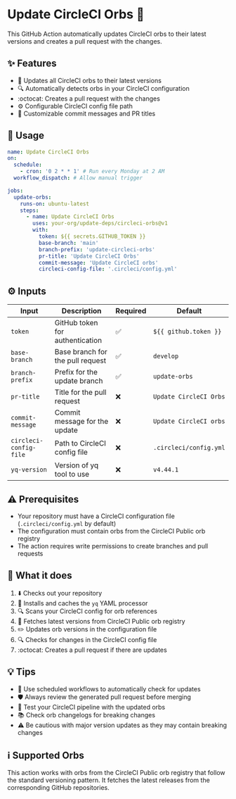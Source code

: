 # Update CircleCI Orbs :arrows_counterclockwise:

This GitHub Action automatically updates CircleCI orbs to their latest versions and creates a pull request with the changes.

## :sparkles: Features

- :arrows_counterclockwise: Updates all CircleCI orbs to their latest versions
- :mag: Automatically detects orbs in your CircleCI configuration
- :octocat: Creates a pull request with the changes
- :gear: Configurable CircleCI config file path
- :memo: Customizable commit messages and PR titles

## :rocket: Usage

```yaml
name: Update CircleCI Orbs
on:
  schedule:
    - cron: '0 2 * * 1' # Run every Monday at 2 AM
  workflow_dispatch: # Allow manual trigger

jobs:
  update-orbs:
    runs-on: ubuntu-latest
    steps:
      - name: Update CircleCI Orbs
        uses: your-org/update-deps/circleci-orbs@v1
        with:
          token: ${{ secrets.GITHUB_TOKEN }}
          base-branch: 'main'
          branch-prefix: 'update-circleci-orbs'
          pr-title: 'Update CircleCI Orbs'
          commit-message: 'Update CircleCI orbs'
          circleci-config-file: '.circleci/config.yml'
```

## :gear: Inputs

| Input | Description | Required | Default |
|-------|-------------|----------|---------|
| `token` | GitHub token for authentication | :white_check_mark: | `${{ github.token }}` |
| `base-branch` | Base branch for the pull request | :white_check_mark: | `develop` |
| `branch-prefix` | Prefix for the update branch | :white_check_mark: | `update-orbs` |
| `pr-title` | Title for the pull request | :x: | `Update CircleCI Orbs` |
| `commit-message` | Commit message for the update | :x: | `Update CircleCI orbs` |
| `circleci-config-file` | Path to CircleCI config file | :x: | `.circleci/config.yml` |
| `yq-version` | Version of yq tool to use | :x: | `v4.44.1` |

## :warning: Prerequisites

- Your repository must have a CircleCI configuration file (`.circleci/config.yml` by default)
- The configuration must contain orbs from the CircleCI Public orb registry
- The action requires write permissions to create branches and pull requests

## :memo: What it does

1. :arrow_down: Checks out your repository
2. :wrench: Installs and caches the `yq` YAML processor
3. :mag: Scans your CircleCI config for orb references
4. :arrows_counterclockwise: Fetches latest versions from CircleCI Public orb registry
5. :pencil2: Updates orb versions in the configuration file
6. :mag: Checks for changes in the CircleCI config file
7. :octocat: Creates a pull request if there are updates

## :bulb: Tips

- :calendar: Use scheduled workflows to automatically check for updates
- :shield: Always review the generated pull request before merging
- :test_tube: Test your CircleCI pipeline with the updated orbs
- :books: Check orb changelogs for breaking changes
- :warning: Be cautious with major version updates as they may contain breaking changes

## :information_source: Supported Orbs

This action works with orbs from the CircleCI Public orb registry that follow the standard versioning pattern. It fetches the latest releases from the corresponding GitHub repositories.
